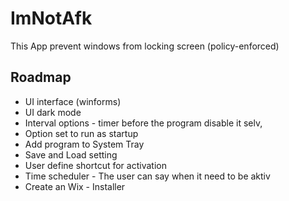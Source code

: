# ImNotAfk
This App prevent windows from locking screen (policy-enforced)

## Roadmap
* UI interface (winforms)
* UI dark mode
* Interval options - timer before the program disable it selv, 
* Option set to run as startup
* Add program to System Tray
* Save and Load setting
* User define shortcut for activation
* Time scheduler - The user can say when it need to be aktiv
* Create an Wix - Installer
